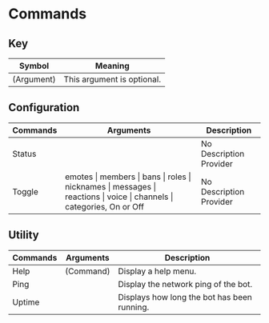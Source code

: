 # Commands

## Key
| Symbol     | Meaning                    |
| ---------- | -------------------------- |
| (Argument) | This argument is optional. |

## Configuration
| Commands | Arguments                                                                                                              | Description             |
| -------- | ---------------------------------------------------------------------------------------------------------------------- | ----------------------- |
| Status   | <none>                                                                                                                 | No Description Provider |
| Toggle   | emotes \| members \| bans \| roles \| nicknames \| messages \| reactions \| voice \| channels \| categories, On or Off | No Description Provider |

## Utility
| Commands | Arguments | Description                                 |
| -------- | --------- | ------------------------------------------- |
| Help     | (Command) | Display a help menu.                        |
| Ping     | <none>    | Display the network ping of the bot.        |
| Uptime   | <none>    | Displays how long the bot has been running. |

